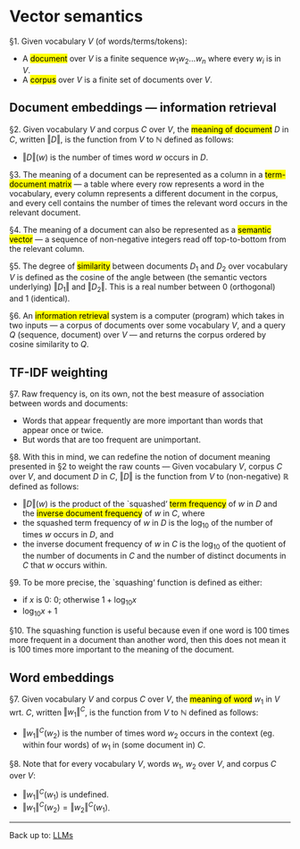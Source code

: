 # Vector semantics

§1. Given vocabulary $V$ (of words/terms/tokens):
- A <mark>document</mark> over $V$ is a finite sequence $w_1w_2...w_n$ where every $w_i$ is in $V$.
- A <mark>corpus</mark> over  $V$ is a finite set of documents over $V$.

## Document embeddings — information retrieval

§2. Given vocabulary $V$ and corpus $C$ over $V$, the <mark>meaning of document</mark> $D$ in $C$, written $\Vert D\Vert$, is the function from $V$ to $\mathbb{N}$ defined as follows:
- $\Vert D\Vert(w)$ is the number of times word $w$ occurs in $D$. 

§3. The meaning of a document can be represented as a column in a <mark>term-document matrix</mark> — a table where every row represents a word in the vocabulary, every column represents a different document in the corpus, and every cell contains the number of times the relevant word occurs in the relevant document. 

§4. The meaning of a document can also be represented as a <mark>semantic vector</mark> — a sequence of non-negative integers read off top-to-bottom from the relevant column.

§5. The degree of <mark>similarity</mark> between documents $D_1$ and $D_2$ over vocabulary $V$ is defined as the cosine of the angle between (the semantic vectors underlying) $\Vert D_1\Vert$ and $\Vert D_2\Vert$. This is a real number between $0$ (orthogonal) and $1$ (identical).

§6. An <mark>information retrieval</mark> system is a computer (program) which takes in two inputs — a corpus of documents over some vocabulary $V$, and a query $Q$ (sequence, document) over $V$ — and returns the corpus ordered by cosine similarity to $Q$.

## TF-IDF weighting

§7. Raw frequency is, on its own, not the best measure of association between words and documents:
- Words that appear frequently are more important than words that appear once or twice.
- But words that are too frequent are unimportant. 

§8. With this in mind, we can redefine the notion of document meaning presented in §2 to weight the raw counts — Given vocabulary $V$, corpus $C$ over $V$, and document $D$ in $C$, $\Vert D\Vert$ is the function from $V$ to (non-negative) $\mathbb{R}$ defined as follows:
- $\Vert D\Vert(w)$ is the product of the `squashed‘ <mark>term frequency</mark> of $w$ in $D$ and the <mark>inverse document frequency</mark> of $w$ in $C$, where
- the squashed term frequency of $w$ in $D$ is the $\log_{10}$ of the number of times $w$ occurs in $D$, and
- the inverse document frequency of $w$ in $C$ is the $\log_{10}$ of the quotient of the number of documents in $C$ and the number of distinct documents in $C$ that $w$ occurs within. 

§9. To be more precise, the `squashing‘ function is defined as either:
- if $x$ is $0$: $0$; otherwise $1+\log_{10}x$
- $\log_{10}x+1$

§10. The squashing function is useful because even if one word is 100 times more frequent in a document than another word, then this does not mean it is 100 times more important to the meaning of the document.

## Word embeddings

§7. Given vocabulary $V$ and corpus $C$ over $V$, the <mark>meaning of word</mark> $w_1$ in $V$ wrt. $C$, written $\Vert w_1\Vert^C$, is the function from $V$ to $\mathbb{N}$ defined as follows:
- $\Vert w_1\Vert^C(w_2)$ is the number of times word $w_2$ occurs in the context (eg. within four words) of $w_1$ in (some document in) $C$.

§8. Note that for every vocabulary $V$, words $w_1$, $w_2$ over $V$, and corpus $C$ over $V$:
- $\Vert w_1\Vert^C(w_1)$ is undefined.
- $\Vert w_1\Vert^C(w_2)=\Vert w_2\Vert^C(w_1)$.




----

Back up to: [LLMs](index.md)
